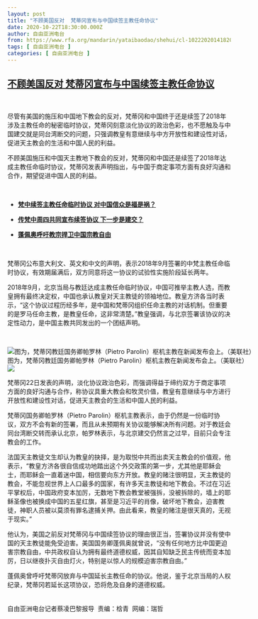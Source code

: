 ```yaml
---
layout: post
title: "不顾美国反对  梵蒂冈宣布与中国续签主教任命协议"
date: 2020-10-22T18:30:00.000Z
author: 自由亚洲电台
from: https://www.rfa.org/mandarin/yataibaodao/shehui/cl-10222020141820.html
tags: [ 自由亚洲电台 ]
categories: [ 自由亚洲电台 ]
---
```

<!--1603391400000-->
[不顾美国反对  梵蒂冈宣布与中国续签主教任命协议](https://www.rfa.org/mandarin/yataibaodao/shehui/cl-10222020141820.html)
------

<div>
<p> </p><p>尽管有美国的施压和中国地下教会的反对，梵蒂冈和中国终于还是续签了2018年涉及主教任命的秘密临时协议，梵蒂冈刻意淡化协议的政治色彩，也不愿触及与中国建交就是同台湾断交的问题，只强调教皇有意继续与中方开放性和建设性对话，促进天主教会的生活和中国人民的利益。</p><p>不顾美国施压和中国天主教地下教会的反对，梵蒂冈和中国还是续签了2018年达成主教任命临时协议，梵蒂冈发表声明指出，与中国于商定事项方面有良好沟通和合作，期望促进中国人民的利益。</p><p> </p><ul><li><b><a class="external-link" href="http://www.rfa.org/mandarin/yataibaodao/shehui/al-10222020073657.html">梵中续签主教任命临时协议 对中国信众是福是祸？</a></b></li></ul><ul><li><b><a class="external-link" href="http://www.rfa.org/mandarin/yataibaodao/shehui/AL-10202020041928.html">传梵中周四共同宣布续签协议 下一步是建交？</a></b></li></ul><ul><li><b><a class="external-link" href="http://www.rfa.org/mandarin/yataibaodao/shehui/rc-09302020140210.html">蓬佩奥呼吁教宗捍卫中国宗教自由</a></b></li></ul><p> </p><p>梵蒂冈公布意大利文、英文和中文的声明，表示2018年9月签署的中梵主教任命临时协议，有效期届满后，双方同意将这一协议的试验性实施阶段延长两年。</p><p>2018年9月，北京当局与教廷达成主教任命临时协议，中国可推举主教人选，而教皇拥有最终决定权，中国也承认教皇对天主教徒的领袖地位。教皇方济各当时表示，“这个协议过程历经多年，是中国和梵蒂冈组织任命主教的对话机制。但重要的是罗马任命主教，是教皇任命，这非常清楚。”教皇强调，与北京签署该协议的决定性动力，是中国主教共同发出的一个团结声明。</p><p> </p><p><div class="image-inline captioned" style="width:1500px;"><div style="width:1500px;"><img alt="图为，梵蒂冈教廷国务卿帕罗林（Pietro Parolin）枢机主教在新闻发布会上。（美联社）" src="https://www.rfa.org/mandarin/yataibaodao/shehui/cl-10222020141820.html/AP_20278306113903.jpg" title="图为，梵蒂冈教廷国务卿帕罗林（Pietro Parolin）枢机主教在新闻发布会上。（美联社）"/></div><div class="image-caption"><span style="width:1500px;">图为，梵蒂冈教廷国务卿帕罗林（Pietro Parolin）枢机主教在新闻发布会上。（美联社）</span><span class="copyright"> </span></div><div id="zoomattribute"><a class="single_image" href="/mandarin/yataibaodao/shehui/cl-10222020141820.html/AP_20278306113903.jpg" title="图为，梵蒂冈教廷国务卿帕罗林（Pietro Parolin）枢机主教在新闻发布会上。（美联社）"><img src="/rfa_resources/graphics/icon-zoom.png"/></a></div></div></p><p>梵蒂冈22日发表的声明，淡化协议政治色彩，而强调得益于缔约双方于商定事项方面的良好沟通与合作，称协议具重大教会和牧灵价值，教皇有意继续与中方进行开放性和建设性对话，促进天主教会的生活和中国人民的利益。</p><p>梵蒂冈国务卿帕罗林（Pietro Parolin）枢机主教表示，由于仍然是一份临时协议，双方不会有新的签署，而且从未预期有关协议能够解决所有问题。对于教廷会同台湾断交转而承认北京，帕罗林表示，与北京建交仍然言之过早，目前只会专注教会的工作。</p><p>法国天主教徒文生却认为教皇的抉择，是为取悦中共而出卖天主教会的价值观，他表示，“教皇方济各很自信成功地踏出这个外交政策的第一步，尤其他是耶稣会士，而耶稣会一直着迷中国，相信要向东方开放。教皇的赌注很明显，天主教徒的教会，不能忽视世界上人口最多的国家，有许多天主教徒和地下教会。不过在习近平掌权后，中国政府变本加厉，无数地下教会教堂被强拆，没被拆除的，墙上的耶稣圣像也被换成中国的五星红旗，甚至是习近平的肖像，破坏地下教会，迫害教徒，神职人员被以莫须有罪名逮捕关押。由此看来，教皇的赌注是很天真的，无视于现实。”</p><p>他认为，美国之前反对梵蒂冈与中国续签协议的理由很正当，签署协议并没有使中国的天主教徒能免受迫害。美国国务卿蓬佩奥就曾说，“没有任何地方比中国更迫害宗教自由，中共政权自认为拥有最终道德权威，因其自知缺乏民主传统而变本加厉，日以继夜扑灭自由灯火，特别是以惊人的规模迫害宗教自由。”</p><p>蓬佩奥曾呼吁梵蒂冈放弃与中国延长主教任命的协议。他说，鉴于北京当局的人权纪录，梵蒂冈若延长这项协议，恐将危及自身的道德权威。<br/><br/><br/>自由亚洲电台记者蔡凌巴黎报导  责编：梒青  网编：瑞哲</p>
</div>
